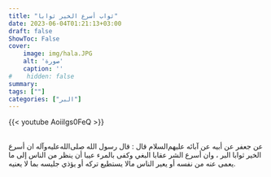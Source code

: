 ```yaml
---
title: "ثواب أسرع الخير ثوابا"
date: 2023-06-04T01:21:13+03:00
draft: false
ShowToc: False
cover:
    image: img/hala.JPG
    alt: 'صورة'
    caption: ''
#    hidden: false
summary: 
tags: [""]
categories: ["البر"]
---
```

{{< youtube Aoiilgs0FeQ >}}  
 <br>

عن جعفر عن أبيه عن آبائه عليهم‌السلام قال : قال رسول الله صلى‌الله‌عليه‌وآله
ان أسرع الخير ثوابا البر ، وان أسرع الشر عقابا البغي وكفى بالمرء عيبا
أن ينظر من الناس إلى ما يعمى عنه من نفسه أو يعير الناس مالا يستطيع
تركه أو يؤذي جليسه بما لا يعنيه.


